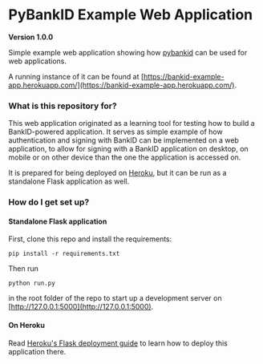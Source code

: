 # PyBankID Example Web Application

**Version 1.0.0**

Simple example web application showing how [pybankid](https://github.com/hbldh/pybankid)
can be used for web applications.

A running instance of it can be found at 
[https://bankid-example-app.herokuapp.com/](https://bankid-example-app.herokuapp.com/).

### What is this repository for?

This web application originated as a learning tool for testing how to build a 
BankID-powered application. It serves as simple example of how authentication and 
signing with BankID can be implemented on a web application, to allow for signing
with a BankID application on desktop, on mobile or on other device than the one
the application is accessed on.

It is prepared for being deployed on [Heroku](https://www.heroku.com), but it can be
run as a standalone Flask application as well.

### How do I get set up? ###

#### Standalone Flask application

First, clone this repo and install the requirements:
    
    pip install -r requirements.txt

Then run

    python run.py

in the root folder of the repo to start up a development server on 
[http://127.0.0.1:5000](http://127.0.0.1:5000).

#### On Heroku

Read [Heroku's Flask deployment guide](https://devcenter.heroku.com/articles/getting-started-with-python-o#deploy-your-application-to-heroku) to learn how to deploy this application there.

